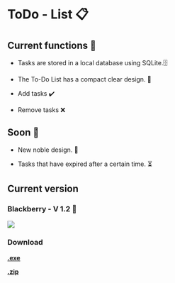 <h1> ToDo - List 📋</h1>
<h2> Current functions 🌌</h2>

- Tasks are stored in a local database using SQLite.🗄

- The To-Do List has a compact clear design. 🔮

- Add tasks ✔️

- Remove tasks ❌

<h2>Soon  💭</h2>

- New noble design. 👑

- Tasks that have expired after a certain time. ⏳


<h2>Current version</h2>
<h3>Blackberry - V 1.2 🍇</h3>
<img src="https://user-images.githubusercontent.com/72759193/111850894-cc4d4f00-8911-11eb-85f9-7f554b8f4039.png" />

<h3>Download</h3>
<p><a href="https://github.com/Halaszka/ToDo-List/raw/master/ToDo-List.exe"><b>.exe</b></a></p>
<p><a href="https://github.com/Halaszka/ToDo-List/archive/refs/heads/master.zip"><b>.zip</b></a></p>
